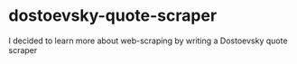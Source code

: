 # dostoevsky-quote-scraper
I decided to learn more about web-scraping by writing a Dostoevsky quote scraper
